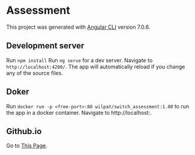 # Assessment

This project was generated with [Angular CLI](https://github.com/angular/angular-cli) version 7.0.6.

## Development server

Run `npm install`
Run `ng serve` for a dev server. Navigate to `http://localhost:4200/`. The app will automatically reload if you change any of the source files.

## Doker

Run `docker run -p <free-port>:80 wilpat/switch_assessment:1.00` to run the app in a docker container. 
Navigate to http://localhost:<free-port>.

## Github.io

Go to [This Page](https://wilpat.github.io/switch_assessment/).
